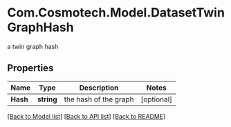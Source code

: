 # Com.Cosmotech.Model.DatasetTwinGraphHash
a twin graph hash

## Properties

Name | Type | Description | Notes
------------ | ------------- | ------------- | -------------
**Hash** | **string** | the hash of the graph | [optional] 

[[Back to Model list]](../README.md#documentation-for-models) [[Back to API list]](../README.md#documentation-for-api-endpoints) [[Back to README]](../README.md)

